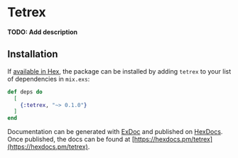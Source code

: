 # Tetrex

**TODO: Add description**

## Installation

If [available in Hex](https://hex.pm/docs/publish), the package can be installed
by adding `tetrex` to your list of dependencies in `mix.exs`:

```elixir
def deps do
  [
    {:tetrex, "~> 0.1.0"}
  ]
end
```

Documentation can be generated with [ExDoc](https://github.com/elixir-lang/ex_doc)
and published on [HexDocs](https://hexdocs.pm). Once published, the docs can
be found at [https://hexdocs.pm/tetrex](https://hexdocs.pm/tetrex).

